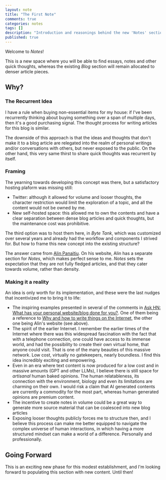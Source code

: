 ```yaml
---
layout: note
title: "The First Note"
comments: true
categories: notes
tags: []
description: "Introduction and reasonings behind the new 'Notes' section"
published: true
---
```


Welcome to *Notes*!

This is a new space where you will be able to find essays, notes and other quick thoughts, whereas the existing *Blog* section will remain allocated to denser article pieces.

## Why?

### The Recurrent Idea

I have a rule when buying non-essential items for my house: if I've been recurrently thinking about buying something over a span of multiple days, then it's a good purchasing signal. The thought process for writing articles for this blog is similar.

The downside of this approach is that the ideas and thoughts that don't make it to a blog article are relegated into the realm of personal writings and/or conversations with others, but never exposed to the public. On the other hand, this very same thirst to share quick thoughts was recurrent by itself.

### Framing

The yearning towards developing this concept was there, but a satisfactory hosting plaform was missing still:

- Twitter: although it allowed for volume and looser thoughts, the character restriction would limit the exploration of a topic, and all the content would not be owned by me.
- New self-hosted space: this allowed me to own the contents and have a clear separation between dense blog articles and quick thoughts, but the maintenance cost was prohibitive.

The third option was to host them here, in *Byte Tank*, which was customized over several years and already had the workflow and components I strived for. But how to frame this new concept into the existing structure?

The answer came from [Alin Panaitiu](https://notes.alinpanaitiu.com/How%20I%20write%20this%20blog%20on%20my%20iPhone%20in%20a%20train). On his website, Alin has a separate section for *Notes*, which makes perfect sense to me. *Notes* sets the expectation that they are not fully fledged articles, and that they cater towards volume, rather than density.

### Making it a reality

An idea is only worth for its implementation, and these were the last nudges that incentivized me to bring it to life:

- The inspiring examples presented in several of the comments in [Ask HN: What has your personal website/blog done for you?](https://news.ycombinator.com/item?id=35164819). One of them being a reference to [Why and how to write things on the Internet](https://www.benkuhn.net/writing/), the other one being Alin's website (see above).
- The spirit of the earlier Internet. I remember the earlier times of the Internet where there was this widespread fascination with the fact that with a telephone connection, one could have access to its immense world, and had the possibility to create their own virtual home, that anyone could visit. That is one of the many beauties of this massive network. Low cost, virtually no gatekeepers, nearly boundless. I find this idea incredibly exciting and empowering.
- Even in an era where text content is now produced for a low cost and in massive amounts (GPT and other LLMs), I believe there is still space for *artisanal* human baked opinions. The human relatableness, its connection with the environment, biology and even its limitations are charming on their own. I would risk a claim that AI generated contents are currently a commodity for the most part, whereas human generated opinions are premium content.
- The incentive to create notes in volume could be a great way to generate more source material that can be coalesced into new blog articles
- Exposing looser thoughts publicly forces me to structure then, and I believe this process can make me better equipped to navigate the complex universe of human interactions, in which having a more structured mindset can make a world of a difference. Personally and professionally.

## Going Forward

This is an exciting new phase for this modest establishment, and I'm looking forward to populating this section with new content. Until then!
